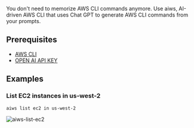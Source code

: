 You don't need to memorize AWS CLI commands anymore. Use aiws, AI-driven AWS CLI
that uses Chat GPT to generate AWS CLI commands from your prompts.

## Prerequisites
- [AWS CLI](https://aws.amazon.com/cli/)
- [OPEN AI API KEY](https://platform.openai.com/account/api-keys)

## Examples

### List EC2 instances in us-west-2
```shell
aiws list ec2 in us-west-2
```
![aiws-list-ec2](https://user-images.githubusercontent.com/1237982/228968604-953dd131-ba9d-47dd-a8d0-19bf59e37664.gif)
